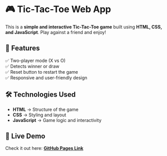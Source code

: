 # 🎮 Tic-Tac-Toe Web App  

This is a **simple and interactive Tic-Tac-Toe game** built using **HTML, CSS, and JavaScript**. Play against a friend and enjoy!  

## 🔹 Features  
✅ Two-player mode (X vs O)  
✅ Detects winner or draw  
✅ Reset button to restart the game  
✅ Responsive and user-friendly design  

## 🛠️ Technologies Used  
- **HTML** → Structure of the game  
- **CSS** → Styling and layout  
- **JavaScript** → Game logic and interactivity  


## 🚀 Live Demo  
Check it out here: **[GitHub Pages Link](https://madrls.github.io/PRODIGY_WD_03/)**  


